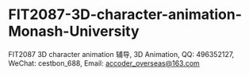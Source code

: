# FIT2087-3D-character-animation-Monash-University
FIT2087 3D character animation 辅导, 3D Animation, QQ: 496352127, WeChat: cestbon_688, Email: accoder_overseas@163.com
